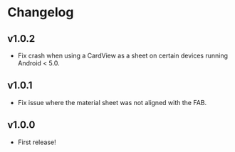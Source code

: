 # Changelog
## v1.0.2
* Fix crash when using a CardView as a sheet on certain devices running Android < 5.0.

## v1.0.1
* Fix issue where the material sheet was not aligned with the FAB.

## v1.0.0
* First release!